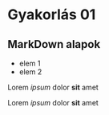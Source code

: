 # Gyakorlás 01

## MarkDown alapok

- elem 1
- elem 2

Lorem *ipsum* dolor **sit** amet

Lorem *ipsum* dolor **sit** amet